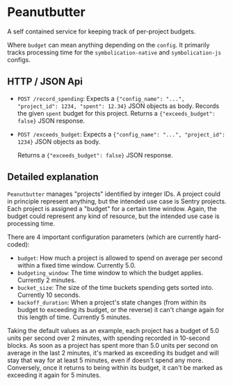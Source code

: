 # Peanutbutter

A self contained service for keeping track of per-project budgets.

Where `budget` can mean anything depending on the `config`.
It primarily tracks processing time for the `symbolication-native` and `symbolication-js` configs.

## HTTP / JSON Api

- `POST /record_spending`:
  Expects a `{"config_name": "...", "project_id": 1234, "spent": 12.34}` JSON objects as body.
  Records the given `spent` budget for this project.
  Returns a `{"exceeds_budget": false}` JSON response.

- `POST /exceeds_budget`:
  Expects a `{"config_name": "...", "project_id": 1234}` JSON objects as body.

  Returns a `{"exceeds_budget": false}` JSON response.

## Detailed explanation

`Peanutbutter` manages "projects" identified by integer IDs. A project could in principle represent
anything, but the intended use case is Sentry projects. Each project is assigned
a "budget" for a certain time window. Again, the budget could represent any kind of resource,
but the intended use case is processing time.

There are 4 important configuration parameters (which are currently hard-coded):

- `budget`: How much a project is allowed to spend on average per second within a fixed time window. Currently 5.0.
- `budgeting_window`: The time window to which the budget applies. Currently 2 minutes.
- `bucket_size`: The size of the time buckets spending gets sorted into. Currently 10 seconds.
- `backoff_duration`: When a project's state changes (from within its budget to exceeding its budget, or the reverse)
  it can't change again for this length of time. Currently 5 minutes.

Taking the default values as an example, each project has a budget of 5.0 units per second over 2 minutes, with spending
recorded in 10-second blocks. As soon as a project has spent more than 5.0 units per second on average
in the last 2 minutes, it's marked as exceeding its budget and will stay that way for at
least 5 minutes, even if doesn't spend any more. Conversely, once it returns to being within its
budget, it can't be marked as exceeding it again for 5 minutes.
